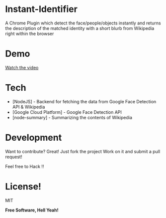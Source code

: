 # Instant-Identifier

A Chrome Plugin which detect the face/people/objects instantly and returns the description of the matched identity with a short blurb from Wikipedia right within the browser

# Demo

[Watch the video](https://drive.google.com/open?id=0B5Snwgo4hDzzeXpVU002emNQSjQ)

# Tech

* [NodeJS] - Backend for fetching the data from Google Face Detection API & Wikipedia
* [Google Cloud Platform] - Google Face Detection API
* [node-summary] - Summarizing the contents of Wikipedia

# Development

Want to contribute? Great!
Just fork the project
Work on it and submit a pull request!

Feel free to Hack !!

# License!
MIT

**Free Software, Hell Yeah!**

